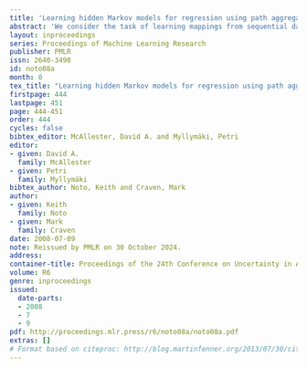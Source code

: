 ```yaml
---
title: 'Learning hidden Markov models for regression using path aggregation'
abstract: 'We consider the task of learning mappings from sequential data to real-valued responses. We present and evaluate an approach to learning a type of hidden Markov model (HMM) for regression. The learning process involves inferring the structure and parameters of a conventional HMM, while simultaneously learning a regression model that maps features that characterize paths through the model to continuous responses. Our results, in both synthetic and biological domains, demonstrate the value of jointly learning the two components of our approach.'
layout: inproceedings
series: Proceedings of Machine Learning Research
publisher: PMLR
issn: 2640-3498
id: noto08a
month: 0
tex_title: "Learning hidden Markov models for regression using path aggregation"
firstpage: 444
lastpage: 451
page: 444-451
order: 444
cycles: false
bibtex_editor: McAllester, David A. and Myllymäki, Petri
editor:
- given: David A.
  family: McAllester
- given: Petri
  family: Myllymäki
bibtex_author: Noto, Keith and Craven, Mark
author:
- given: Keith
  family: Noto
- given: Mark
  family: Craven 
date: 2008-07-09
note: Reissued by PMLR on 30 October 2024.
address:
container-title: Proceedings of the 24th Conference on Uncertainty in Artificial Intelligence
volume: R6
genre: inproceedings
issued:
  date-parts:
  - 2008
  - 7
  - 9
pdf: http://proceedings.mlr.press/r6/noto08a/noto08a.pdf
extras: []
# Format based on citeproc: http://blog.martinfenner.org/2013/07/30/citeproc-yaml-for-bibliographies/
---
```

